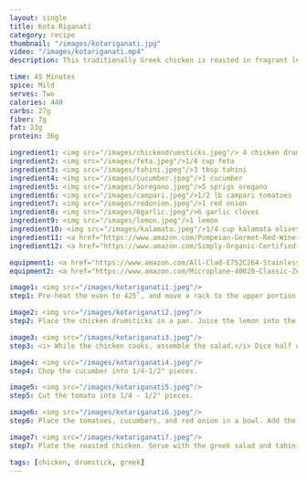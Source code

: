 ```yaml
---
layout: single
title: Kota Riganati
category: recipe
thumbnail: "/images/kotariganati.jpg"
video: "/images/kotariganati.mp4"
description: This traditionally Greek chicken is roasted in fragrant lemon, garlic, and oregano until crispy. This delicious roast chicken pairs perfectly with a refreshing greek salad and savory tahini.

time: 45 Minutes
spice: Mild
serves: Two
calories: 440
carbs: 27g
fiber: 7g
fat: 23g
protein: 36g

ingredient1: <img src="/images/chickendrumsticks.jpeg"/> 4 chicken drumsticks
ingredient2: <img src="/images/feta.jpeg"/>1/4 cup feta
ingredient3: <img src="/images/tahini.jpeg"/>3 tbsp tahini
ingredient4: <img src="/images/cucumber.jpeg"/>1 cucumber
ingredient5: <img src="/images/5oregano.jpeg"/>5 sprigs oregano
ingredient6: <img src="/images/campari.jpeg"/>1/2 lb campari tomatoes
ingredient7: <img src="/images/redonion.jpeg"/>1 red onion
ingredient8: <img src="/images/6garlic.jpeg"/>6 garlic cloves
ingredient9: <img src="/images/lemon.jpeg"/>1 lemon
ingredient10: <img src="/images/kalamata.jpeg"/>1/4 cup kalamata olives with brine
ingredient11: <a href="https://www.amazon.com/Pompeian-Gormet-Red-Wine-Vinegar/dp/B0004MUGNU/ref=as_li_ss_tl?s=grocery&ie=UTF8&qid=1484021751&sr=1-2&keywords=red+wine+vinegar&linkCode=ll1&tag=cilalime09-20&linkId=d2f57ac353a002f82248c67e11d50f17"><img src="/images/redwinevin.jpeg"/>3 tbsp red wine vinegar </a>
ingredient12: <a href="https://www.amazon.com/Simply-Organic-Certified-1-59-Ounce-Container/dp/B000WS3AJ8/ref=as_li_ss_tl?ie=UTF8&qid=1484021714&sr=8-2&keywords=chili+flakes&linkCode=ll1&tag=cilalime09-20&linkId=2f3e9260a38745332d4652c7db348c81"><img src="/images/chiliflakes.jpeg"/>1/2 tsp red pepper flakes </a>

equipment1: <a href="https://www.amazon.com/All-Clad-E752C264-Stainless-Dishwasher-Nonstick/dp/B0000DI4P6/ref=as_li_ss_tl?ie=UTF8&qid=1484021993&sr=8-1&keywords=all+clad+roasting+pan&linkCode=ll1&tag=cilalime09-20&linkId=8561c9af4137df8b925ec1d338e0ec98"><img src="/images/roastingpan.jpeg"/>roasting pan</a>
equipment2: <a href="https://www.amazon.com/Microplane-40020-Classic-Zester-Grater/dp/B00004S7V8/ref=as_li_ss_tl?s=kitchen&ie=UTF8&qid=1484022017&sr=1-2&keywords=microplane+grater&linkCode=ll1&tag=cilalime09-20&linkId=4f076c64d55d82b8fcf948a08fc7bfba"><img src="/images/finegrater.jpeg"/>fine grater</a>

image1: <img src="/images/kotariganati1.jpeg"/>
step1: Pre-heat the oven to 425˚, and move a rack to the upper portion of the oven.<p>Dice the garlic. </p>

image2: <img src="/images/kotariganati2.jpeg"/>
step2: Place the chicken drumsticks in a pan. Juice the lemon into the pan. Grate the zest of the lemon into the pan. Remove the oregano from the stem and add to the pan along with the chopped garlic, red pepper flakes, and a 1/4 tsp of salt.<p>Roast the chicken for 25 minutes, occasionally adding a 1/2 c of water and flipping the chicken over to keep the chicken from burning.</p><p>After the chicken has roasted for 25 minutes, raise the heat to broil for 7-10 minutes for an extra crispy skin.</p>

image3: <img src="/images/kotariganati3.jpeg"/>
step3: <i> While the chicken cooks, assemble the salad.</i> Dice half of the red onion. 

image4: <img src="/images/kotariganati4.jpeg"/>
step4: Chop the cucumber into 1/4-1/2" pieces.

image5: <img src="/images/kotariganati5.jpeg"/>
step5: Cut the tomato into 1/4 - 1/2" pieces.

image6: <img src="/images/kotariganati6.jpeg"/>
step6: Place the tomatoes, cucumbers, and red onion in a bowl. Add the red wine vinegar with the kalamata olives and brine. Mix. <p>Top with the crumbled feta cheese and place in the refrigerator until ready for serving.</p>

image7: <img src="/images/kotariganati7.jpeg"/>
step7: Plate the roasted chicken. Serve with the greek salad and tahini.

tags: [chicken, drumstick, greek]
---
```

